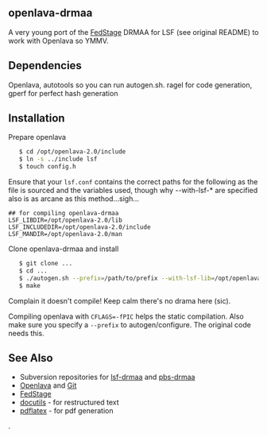 ## openlava-drmaa

A very young port of the
[FedStage](http://sourceforge.net/projects/lsf-drmaa/) DRMAA for LSF
(see original README) to work with Openlava so YMMV.

## Dependencies

Openlava, autotools so you can run autogen.sh. ragel for code
generation, gperf for perfect hash generation

## Installation

Prepare openlava

``` bash
   $ cd /opt/openlava-2.0/include
   $ ln -s ../include lsf
   $ touch config.h
```

Ensure that your ```lsf.conf``` contains the correct paths for the following
as the file is sourced and the variables used, though why --with-lsf-* are 
specified also is as arcane as this method...sigh...

```
## for compiling openlava-drmaa
LSF_LIBDIR=/opt/openlava-2.0/lib
LSF_INCLUDEDIR=/opt/openlava-2.0/include
LSF_MANDIR=/opt/openlava-2.0/man
```

Clone openlava-drmaa and install

``` bash
   $ git clone ...
   $ cd ...
   $ ./autogen.sh --prefix=/path/to/prefix --with-lsf-lib=/opt/openlava-2.0/lib --with-lsf-inc=/opt/openlava-2.0/include --with-lsf-static --enable-static
   $ make
```

Complain it doesn't compile! Keep calm there's no drama here (sic).

Compiling openlava with `CFLAGS=-fPIC` helps the static
compilation. Also make sure you specify a `--prefix` to
autogen/configure.  The original code needs this.

## See Also

* Subversion repositories for [lsf-drmaa](http://apps.man.poznan.pl/trac/lsf-drmaa/browser) and [pbs-drmaa](http://apps.man.poznan.pl/trac/pbs-drmaa/browser)
* [Openlava](http://www.openlava.org) and [Git](http://github.com/openlava/openlava)
* [FedStage](http://sourceforge.net/projects/lsf-drmaa/)
* [docutils](http://docutils.sourceforge.net/) - for restructured text 
* [pdflatex](http://www.tug.org/applications/pdftex/) - for pdf generation

.
